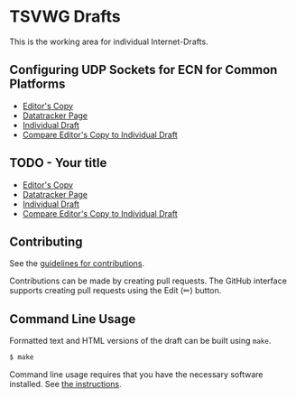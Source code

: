 # TSVWG Drafts

This is the working area for individual Internet-Drafts.

## Configuring UDP Sockets for ECN for Common Platforms

* [Editor's Copy](https://martinduke.github.io/udp-ecn/#go.draft-duke-tsvwg-udp-ecn.html)
* [Datatracker Page](https://datatracker.ietf.org/doc/draft-duke-tsvwg-udp-ecn)
* [Individual Draft](https://datatracker.ietf.org/doc/html/draft-duke-tsvwg-udp-ecn)
* [Compare Editor's Copy to Individual Draft](https://martinduke.github.io/udp-ecn/#go.draft-duke-tsvwg-udp-ecn.diff)

## TODO - Your title

* [Editor's Copy](https://martinduke.github.io/udp-ecn/#go.draft-todo-yourname-protocol.html)
* [Datatracker Page](https://datatracker.ietf.org/doc/draft-todo-yourname-protocol)
* [Individual Draft](https://datatracker.ietf.org/doc/html/draft-todo-yourname-protocol)
* [Compare Editor's Copy to Individual Draft](https://martinduke.github.io/udp-ecn/#go.draft-todo-yourname-protocol.diff)


## Contributing

See the
[guidelines for contributions](https://github.com/martinduke/udp-ecn/blob/main/CONTRIBUTING.md).

Contributions can be made by creating pull requests.
The GitHub interface supports creating pull requests using the Edit (✏) button.


## Command Line Usage

Formatted text and HTML versions of the draft can be built using `make`.

```sh
$ make
```

Command line usage requires that you have the necessary software installed.  See
[the instructions](https://github.com/martinthomson/i-d-template/blob/main/doc/SETUP.md).

